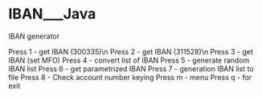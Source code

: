 # IBAN___Java
IBAN generator

Press 1 - get IBAN (300335)\n
Press 2 - get IBAN (311528)\n
Press 3 - get IBAN (set MFO)
Press 4 - convert list of IBAN
Press 5 - generate random IBAN list
Press 6 - get parametrized IBAN
Press 7 - generation IBAN list to file
Press 8 - Check account number keying
Press m - menu
Press q - for exit
